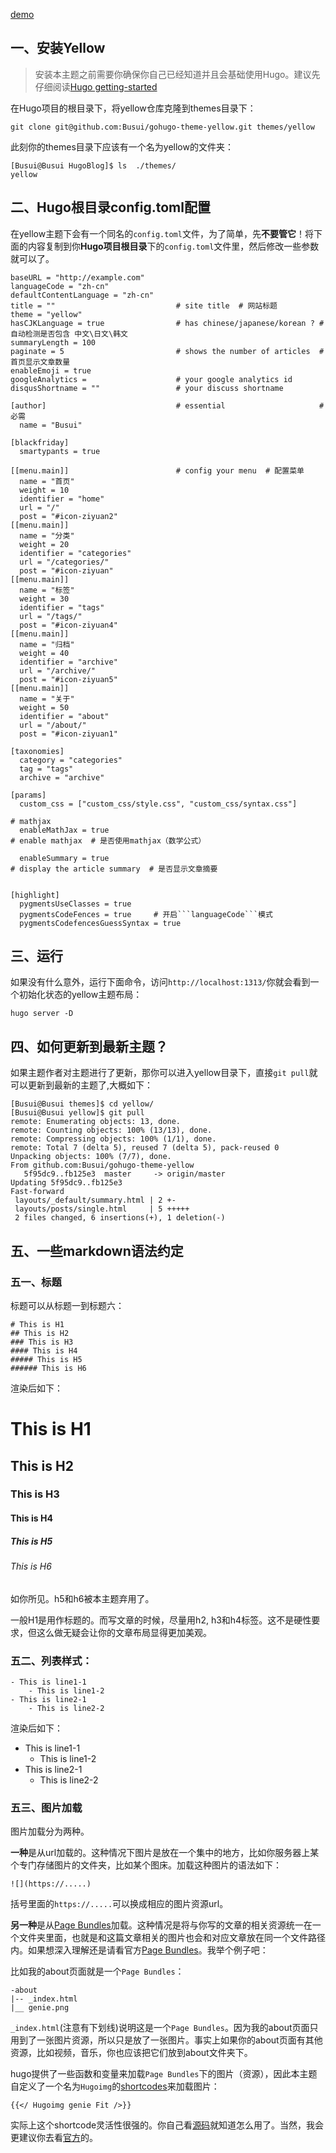 [demo](https://busui.github.io)

## 一、安装Yellow


> 安装本主题之前需要你确保你自己已经知道并且会基础使用Hugo。建议先仔细阅读[Hugo getting-started](https://gohugo.io/getting-started/installing/)


在Hugo项目的根目录下，将yellow仓库克隆到themes目录下：
```
git clone git@github.com:Busui/gohugo-theme-yellow.git themes/yellow
```

此刻你的themes目录下应该有一个名为yellow的文件夹：

```
[Busui@Busui HugoBlog]$ ls  ./themes/
yellow
```

## 二、Hugo根目录config.toml配置

在yellow主题下会有一个同名的`config.toml`文件，为了简单，先**不要管它**！将下面的内容复制到你**Hugo项目根目录**下的`config.toml`文件里，然后修改一些参数就可以了。

```
baseURL = "http://example.com"
languageCode = "zh-cn"
defaultContentLanguage = "zh-cn"
title = ""                           # site title  # 网站标题
theme = "yellow"
hasCJKLanguage = true                # has chinese/japanese/korean ? # 自动检测是否包含 中文\日文\韩文
summaryLength = 100
paginate = 5                         # shows the number of articles  # 首页显示文章数量
enableEmoji = true
googleAnalytics =                    # your google analytics id
disqusShortname = ""                 # your discuss shortname

[author]                             # essential                     # 必需
  name = "Busui"

[blackfriday]
  smartypants = true

[[menu.main]]                        # config your menu  # 配置菜单
  name = "首页"
  weight = 10
  identifier = "home"
  url = "/"
  post = "#icon-ziyuan2"
[[menu.main]]
  name = "分类"
  weight = 20
  identifier = "categories"
  url = "/categories/"
  post = "#icon-ziyuan"
[[menu.main]]
  name = "标签"
  weight = 30
  identifier = "tags"
  url = "/tags/"
  post = "#icon-ziyuan4"
[[menu.main]]
  name = "归档"
  weight = 40
  identifier = "archive"
  url = "/archive/"
  post = "#icon-ziyuan5"
[[menu.main]]
  name = "关于"
  weight = 50
  identifier = "about"
  url = "/about/"
  post = "#icon-ziyuan1"

[taxonomies]
  category = "categories"
  tag = "tags"
  archive = "archive"

[params]
  custom_css = ["custom_css/style.css", "custom_css/syntax.css"]

# mathjax
  enableMathJax = true                                                 # enable mathjax  # 是否使用mathjax（数学公式）

  enableSummary = true                                                 # display the article summary  # 是否显示文章摘要
  

[highlight]
  pygmentsUseClasses = true
  pygmentsCodeFences = true     # 开启```languageCode```模式
  pygmentsCodefencesGuessSyntax = true
```

## 三、运行

如果没有什么意外，运行下面命令，访问`http://localhost:1313/`你就会看到一个初始化状态的yellow主题布局：

```
hugo server -D
```

## 四、如何更新到最新主题？

如果主题作者对主题进行了更新，那你可以进入yellow目录下，直接`git pull`就可以更新到最新的主题了,大概如下：

```
[Busui@Busui themes]$ cd yellow/
[Busui@Busui yellow]$ git pull
remote: Enumerating objects: 13, done.
remote: Counting objects: 100% (13/13), done.
remote: Compressing objects: 100% (1/1), done.
remote: Total 7 (delta 5), reused 7 (delta 5), pack-reused 0
Unpacking objects: 100% (7/7), done.
From github.com:Busui/gohugo-theme-yellow
   5f95dc9..fb125e3  master     -> origin/master
Updating 5f95dc9..fb125e3
Fast-forward
 layouts/_default/summary.html | 2 +-
 layouts/posts/single.html     | 5 +++++
 2 files changed, 6 insertions(+), 1 deletion(-)
```

## 五、一些markdown语法约定

### 五一、标题

标题可以从标题一到标题六：

```
# This is H1
## This is H2
### This is H3
#### This is H4
##### This is H5
###### This is H6
```

渲染后如下：
# This is H1
## This is H2
### This is H3
#### This is H4
##### This is H5
###### This is H6

如你所见。h5和h6被本主题弃用了。

一般H1是用作标题的。而写文章的时候，尽量用h2, h3和h4标签。这不是硬性要求，但这么做无疑会让你的文章布局显得更加美观。


### 五二、列表样式：

```
- This is line1-1
    - This is line1-2
- This is line2-1
    - This is line2-2
```

渲染后如下：

- This is line1-1
    - This is line1-2
- This is line2-1
    - This is line2-2

### 五三、图片加载

图片加载分为两种。

**一种**是从url加载的。这种情况下图片是放在一个集中的地方，比如你服务器上某个专门存储图片的文件夹，比如某个图床。加载这种图片的语法如下：

```
![](https://.....)
```        

括号里面的`https://.....`可以换成相应的图片资源url。

**另一种**是从[Page Bundles](https://gohugo.io/content-management/page-bundles/)加载。这种情况是将与你写的文章的相关资源统一在一个文件夹里面，也就是和这篇文章相关的图片也会和对应文章放在同一个文件路径内。如果想深入理解还是请看官方[Page Bundles](https://gohugo.io/content-management/page-bundles/)。我举个例子吧：

比如我的about页面就是一个`Page Bundles`：
```
-about
|-- _index.html
|__ genie.png
```

`_index.html`(注意有下划线)说明这是一个`Page Bundles`。因为我的about页面只用到了一张图片资源，所以只是放了一张图片。事实上如果你的about页面有其他资源，比如视频，音乐，你也应该把它们放到about文件夹下。

hugo提供了一些函数和变量来加载`Page Bundles`下的图片（资源），因此本主题自定义了一个名为`Hugoimg`的[shortcodes](https://gohugo.io/content-management/shortcodes/)来加载图片：

```
{{</ Hugoimg genie Fit />}}
```


实际上这个shortcode灵活性很强的。你自己看[源码](https://github.com/Busui/gohugo-theme-yellow/blob/master/layouts/shortcodes/Hugoimg.html)就知道怎么用了。当然，我会更建议你去看[官方](https://gohugo.io/templates/shortcode-templates/#single-named-example-image)的。  